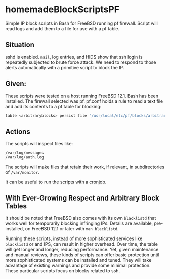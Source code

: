 # homemadeBlockScriptsPF
Simple IP block scripts in Bash for FreeBSD running pf firewall.  Script will read logs and add them to a file for use with a pf table. 

## Situation
sshd is enabled.  `mail`, log entries, and HIDS show that ssh login is repeatedly subjected to brute force attack.  We need to respond to those alerts automatically with a primitive script to block the IP.

## Given:
These scripts were tested on a host running FreeBSD 12.1.
Bash has been installed.
The firewall selected was pf.
pf.conf holds a rule to read a text file and add its contents to a pf table for blocking:

```sh
table <arbitraryblocks> persist file "/usr/local/etc/pf/blocks/arbitraryBlocks.txt"
```
  
 ## Actions 
 The scripts will inspect files like:
```
/var/log/messages
/var/log/auth.log
```

The scripts will make files that retain their work, if relevant, in subdirectories of `/var/monitor`.

It can be useful to run the scripts with a cronjob.

## With Ever-Growing Respect and Arbitrary Block Tables
It should be noted that FreeBSD also comes with its own `blacklistd` that works well for temporarily blocking infringing IPs.  Details are available, pre-installed, on FreeBSD 12.1 or later with `man blacklistd`.  

Running these scripts, instead of more sophisticated services like `blacklistd` or and IPS, can result in higher overhead.  Over time, the table will get longer and longer, reducing performance.  Yet, given maintenance and manual reviews, these kinds of scripts can offer basic protection until more sophisticated systems can be installed and tuned.  They will take advantage of existing warnings and provide some minimal protection.  These particular scripts focus on blocks related to ssh.
